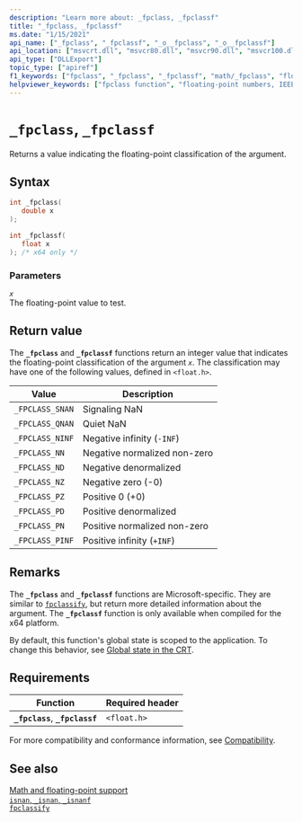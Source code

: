 ```yaml
---
description: "Learn more about: _fpclass, _fpclassf"
title: "_fpclass, _fpclassf"
ms.date: "1/15/2021"
api_name: ["_fpclass", "_fpclassf", "_o__fpclass", "_o__fpclassf"]
api_location: ["msvcrt.dll", "msvcr80.dll", "msvcr90.dll", "msvcr100.dll", "msvcr100_clr0400.dll", "msvcr110.dll", "msvcr110_clr0400.dll", "msvcr120.dll", "msvcr120_clr0400.dll", "ucrtbase.dll", "api-ms-win-crt-math-l1-1-0.dll", "api-ms-win-crt-private-l1-1-0.dll"]
api_type: ["DLLExport"]
topic_type: ["apiref"]
f1_keywords: ["fpclass", "_fpclass", "_fpclassf", "math/_fpclass", "float/_fpclass", "math/_fpclassf"]
helpviewer_keywords: ["fpclass function", "floating-point numbers, IEEE representation", "_fpclass function", "_fpclassf function"]
---
```

# `_fpclass`, `_fpclassf`

Returns a value indicating the floating-point classification of the argument.

## Syntax

```C
int _fpclass(
   double x
);

int _fpclassf(
   float x
); /* x64 only */
```

### Parameters

*`x`*\
The floating-point value to test.

## Return value

The **`_fpclass`** and **`_fpclassf`** functions return an integer value that indicates the floating-point classification of the argument *`x`*. The classification may have one of the following values, defined in `<float.h>`.

|Value|Description|
|-----------|-----------------|
|`_FPCLASS_SNAN`|Signaling NaN|
|`_FPCLASS_QNAN`|Quiet NaN|
|`_FPCLASS_NINF`|Negative infinity (`-INF`)|
|`_FPCLASS_NN`|Negative normalized non-zero|
|`_FPCLASS_ND`|Negative denormalized|
|`_FPCLASS_NZ`|Negative zero (-0)|
|`_FPCLASS_PZ`|Positive 0 (+0)|
|`_FPCLASS_PD`|Positive denormalized|
|`_FPCLASS_PN`|Positive normalized non-zero|
|`_FPCLASS_PINF`|Positive infinity (`+INF`)|

## Remarks

The **`_fpclass`** and **`_fpclassf`** functions are Microsoft-specific. They are similar to [`fpclassify`](fpclassify.md), but return more detailed information about the argument. The **`_fpclassf`** function is only available when compiled for the x64 platform.

By default, this function's global state is scoped to the application. To change this behavior, see [Global state in the CRT](../global-state.md).

## Requirements

|Function|Required header|
|--------------|---------------------|
|**`_fpclass`**, **`_fpclassf`**|`<float.h>`|

For more compatibility and conformance information, see [Compatibility](../compatibility.md).

## See also

[Math and floating-point support](../floating-point-support.md)\
[`isnan`, `_isnan`, `_isnanf`](isnan-isnan-isnanf.md)\
[`fpclassify`](fpclassify.md)
